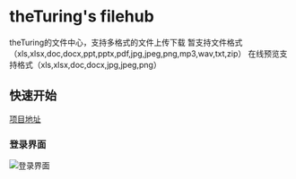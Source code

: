 # theTuring's filehub
theTuring的文件中心，支持多格式的文件上传下载
暂支持文件格式（xls,xlsx,doc,docx,ppt,pptx,pdf,jpg,jpeg,png,mp3,wav,txt,zip）
在线预览支持格式（xls,xlsx,doc,docx,jpg,jpeg,png）
## 快速开始
<a href="http://47.95.3.253:8080/">项目地址</a>
### 登录界面
![登录界面](https://github.com/theTuring/Truing/tree/master/%E9%A1%B9%E7%9B%AE%E6%88%AA%E5%9B%BE/login.png)
